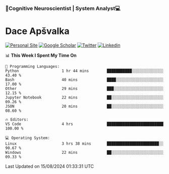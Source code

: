### 🧠Cognitive Neuroscientist | System Analyst💻
# Dace Apšvalka

[![Personal Site](https://img.shields.io/badge/website-teal?style=for-the-badge&logo=About.me&logoColor=white)](https://dcdace.net/)
[![Google Scholar](https://img.shields.io/badge/Scholar-yellow?style=for-the-badge&logo=googlescholar&logoColor=ffffff)](https://scholar.google.com/citations?hl=en&user=W8q0HBkAAAAJ&view_op=list_works&sortby=pubdate)
[![Twitter](https://img.shields.io/badge/Twitter-1DA1F2?logo=twitter&logoColor=white&style=for-the-badge)](https://twitter.com/dcdace)
[![Linkedin](https://img.shields.io/badge/linkedin-0077B5?logo=linkedin&logoColor=white&style=for-the-badge)](https://www.linkedin.com/in/dace-apsvalka/)

<!--
[![Dace's wakatime stats](https://github-readme-stats.vercel.app/api/wakatime?username=dcdace&theme=react&layout=compact&custom_title=Coding+past+7+days&v=2)](https://github.com/dcdace/dcdace)


[![github](https://img.shields.io/github/followers/dcdace?logo=github&style=plastic)](https://github.com/dcdace?tab=followers "GitHub followers")
[![wakatime](https://wakatime.com/badge/user/6e7556d3-b1db-4eef-a7e8-9bad735fc27e.svg?style=plastic?v=2)](https://wakatime.com/@6e7556d3-b1db-4eef-a7e8-9bad735fc27e "Total time coded since Feb 28 2022")

[![twitter](https://img.shields.io/twitter/follow/dcdace?label=followers&logo=twitter&color=%23007ec6&style=plastic)](https://twitter.com/dcdace "Twitter followers")

[![Dace's languages](https://github-readme-stats-one-nu-13.vercel.app/api/top-langs/?username=dcdace&langs_count=10&theme=nord&layout=compact)](https://github.com/anuraghazra/github-readme-stats) 
[![Dace's GitHub stats](https://github-readme-stats-one-nu-13.vercel.app/api?username=dcdace&theme=dracula&hide=prs,issues&count_private=true&show_icons=true&hide_rank=true&include_all_commits=true&hide_title=false&custom_title=GitHub+Stats)](https://github.com/anuraghazra/github-readme-stats)
-->

<!--START_SECTION:waka-->
📊 **This Week I Spent My Time On** 

```text
💬 Programming Languages: 
Python                   1 hr 44 mins        ███████████░░░░░░░░░░░░░░   43.40 % 
Bash                     40 mins             ████░░░░░░░░░░░░░░░░░░░░░   17.00 % 
Other                    29 mins             ███░░░░░░░░░░░░░░░░░░░░░░   12.15 % 
Jupyter Notebook         22 mins             ██░░░░░░░░░░░░░░░░░░░░░░░   09.26 % 
JSON                     20 mins             ██░░░░░░░░░░░░░░░░░░░░░░░   08.60 % 

🔥 Editors: 
VS Code                  4 hrs               █████████████████████████   100.00 % 

💻 Operating System: 
Linux                    3 hrs 38 mins       ███████████████████████░░   90.67 % 
Windows                  22 mins             ██░░░░░░░░░░░░░░░░░░░░░░░   09.33 % 
```


 Last Updated on 15/08/2024 01:33:31 UTC
<!--END_SECTION:waka-->

